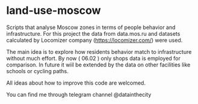 # land-use-moscow
Scripts that analyse Moscow zones  in terms of people behavior and infrastructure. For this project the data from data.mos.ru and datasets calculated by Locomizer company (https://locomizer.com/) were used.

The main idea is to explore how residents behavior match to infrastructure  without much effort. By now  ( 06.02 ) only shops data is employed for comparison. In future it wiil be extended by the data on other facilities like schools or cycling paths. 

All ideas about how to improve this code are welcomed.

You can find me through telegram channel @datainthecity
